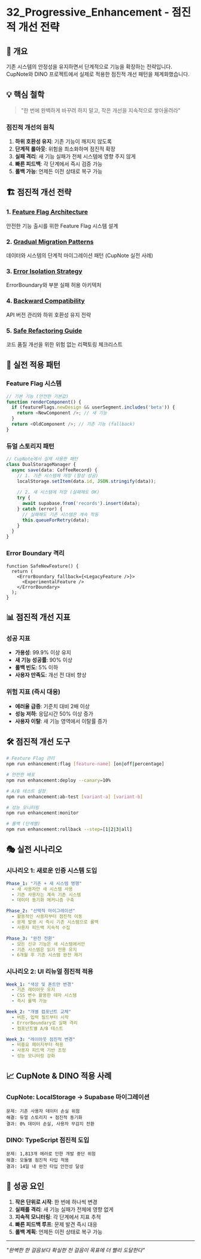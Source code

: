 # 32_Progressive_Enhancement - 점진적 개선 전략

## 🎯 개요

기존 시스템의 안정성을 유지하면서 단계적으로 기능을 확장하는 전략입니다. CupNote와 DINO 프로젝트에서 실제로 적용한 점진적 개선 패턴을 체계화했습니다.

## 💡 핵심 철학

> "한 번에 완벽하게 바꾸려 하지 말고, 작은 개선을 지속적으로 쌓아올려라"

### 점진적 개선의 원칙
1. **하위 호환성 유지**: 기존 기능이 깨지지 않도록
2. **단계적 롤아웃**: 위험을 최소화하며 점진적 확장
3. **실패 격리**: 새 기능 실패가 전체 시스템에 영향 주지 않게
4. **빠른 피드백**: 각 단계에서 즉시 검증 가능
5. **롤백 가능**: 언제든 이전 상태로 복구 가능

## 🏗️ 점진적 개선 전략

### 1. [Feature Flag Architecture](./detailed/feature-flag-architecture.md)
안전한 기능 출시를 위한 Feature Flag 시스템 설계

### 2. [Gradual Migration Patterns](./detailed/gradual-migration-patterns.md)
데이터와 시스템의 단계적 마이그레이션 패턴 (CupNote 실전 사례)

### 3. [Error Isolation Strategy](./detailed/error-isolation-strategy.md)
ErrorBoundary와 부분 실패 허용 아키텍처

### 4. [Backward Compatibility](./detailed/backward-compatibility.md)
API 버전 관리와 하위 호환성 유지 전략

### 5. [Safe Refactoring Guide](./detailed/safe-refactoring-guide.md)
코드 품질 개선을 위한 위험 없는 리팩토링 체크리스트

## 🚀 실전 적용 패턴

### Feature Flag 시스템
```typescript
// 기본 기능 (안전한 기본값)
function renderComponent() {
  if (featureFlags.newDesign && userSegment.includes('beta')) {
    return <NewComponent />; // 새 기능
  }
  return <OldComponent />; // 기존 기능 (fallback)
}
```

### 듀얼 스토리지 패턴 
```typescript
// CupNote에서 실제 사용한 패턴
class DualStorageManager {
  async save(data: CoffeeRecord) {
    // 1. 기존 시스템에 저장 (항상 성공)
    localStorage.setItem(data.id, JSON.stringify(data));
    
    // 2. 새 시스템에 저장 (실패해도 OK)
    try {
      await supabase.from('records').insert(data);
    } catch (error) {
      // 실패해도 기존 시스템은 계속 작동
      this.queueForRetry(data);
    }
  }
}
```

### Error Boundary 격리
```tsx
function SafeNewFeature() {
  return (
    <ErrorBoundary fallback={<LegacyFeature />}>
      <ExperimentalFeature />
    </ErrorBoundary>
  );
}
```

## 📊 점진적 개선 지표

### 성공 지표
- **가용성**: 99.9% 이상 유지
- **새 기능 성공률**: 90% 이상
- **롤백 빈도**: 5% 이하
- **사용자 만족도**: 개선 전 대비 향상

### 위험 지표 (즉시 대응)
- **에러율 급증**: 기준치 대비 2배 이상
- **성능 저하**: 응답시간 50% 이상 증가
- **사용자 이탈**: 새 기능 영역에서 이탈률 증가

## 🛠️ 점진적 개선 도구

```bash
# Feature Flag 관리
npm run enhancement:flag [feature-name] [on|off|percentage]

# 안전한 배포
npm run enhancement:deploy --canary=10%

# A/B 테스트 설정
npm run enhancement:ab-test [variant-a] [variant-b]

# 성능 모니터링
npm run enhancement:monitor

# 롤백 (단계별)
npm run enhancement:rollback --step=[1|2|3|all]
```

## 🎭 실전 시나리오

### 시나리오 1: 새로운 인증 시스템 도입
```yaml
Phase_1: "기존 + 새 시스템 병행"
  - 새 사용자만 새 시스템 사용
  - 기존 사용자는 계속 기존 시스템
  - 데이터 동기화 메커니즘 구축

Phase_2: "선택적 마이그레이션"
  - 활동적인 사용자부터 점진적 이동
  - 문제 발생 시 즉시 기존 시스템으로 롤백
  - 사용자 피드백 지속적 수집

Phase_3: "완전 전환"
  - 모든 신규 기능은 새 시스템에서만
  - 기존 시스템은 읽기 전용 유지
  - 6개월 후 기존 시스템 완전 제거
```

### 시나리오 2: UI 리뉴얼 점진적 적용
```yaml
Week_1: "색상 및 폰트만 변경"
  - 기존 레이아웃 유지
  - CSS 변수 활용한 테마 시스템
  - 즉시 롤백 가능

Week_2: "개별 컴포넌트 교체"
  - 버튼, 입력 필드부터 시작
  - ErrorBoundary로 실패 격리
  - 컴포넌트별 A/B 테스트

Week_3: "레이아웃 점진적 변경"
  - 비중요 페이지부터 적용
  - 사용자 피드백 기반 조정
  - 성능 모니터링 강화
```

## 📈 CupNote & DINO 적용 사례

### CupNote: LocalStorage → Supabase 마이그레이션
```
문제: 기존 사용자 데이터 손실 위험
해결: 듀얼 스토리지 + 점진적 동기화
결과: 0% 데이터 손실, 사용자 무감지 전환
```

### DINO: TypeScript 점진적 도입
```
문제: 1,813개 에러로 인한 개발 중단 위험
해결: 모듈별 점진적 타입 적용
결과: 14일 내 완전 타입 안전성 달성
```

## 🎯 성공 요인

1. **작은 단위로 시작**: 한 번에 하나씩 변경
2. **실패를 격리**: 새 기능 실패가 전체에 영향 없게
3. **지속적 모니터링**: 각 단계에서 지표 추적
4. **빠른 피드백 루프**: 문제 발견 즉시 대응
5. **롤백 계획**: 언제든 이전 상태로 복구 가능

---

*"완벽한 한 걸음보다 확실한 천 걸음이 목표에 더 빨리 도달한다"*